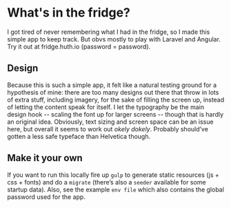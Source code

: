 # What's in the fridge?
I got tired of never remembering what I had in the fridge, so I made this simple app to keep track. But obvs mostly to play with Laravel and Angular. Try it out at fridge.huth.io (password = password).

## Design 
Because this is such a simple app, it felt like a natural testing ground for a hypothesis of mine: there are too many designs out there that throw in lots of extra stuff, including imagery, for the sake of filling the screen up, instead of letting the content speak for itself. I let the typography be the main design hook -- scaling the font up for larger screens -- though that is hardly an original idea. Obviously, text sizing and screen space can be an issue here, but overall it seems to work out *okely dokely*. Probably should’ve gotten a less safe typeface than Helvetica though.

## Make it your own
If you want to run this locally fire up `gulp` to generate static resources (js + css + fonts) and do a `migrate` (there’s also a `seeder` available for some startup data). Also, see the example `env file` which also contains the global password used for the app. 

